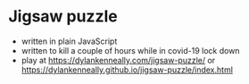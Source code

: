 # Jigsaw puzzle
- written in plain JavaScript
- written to kill a couple of hours while in covid-19 lock down
- play at https://dylankenneally.com/jigsaw-puzzle/ or https://dylankenneally.github.io/jigsaw-puzzle/index.html
